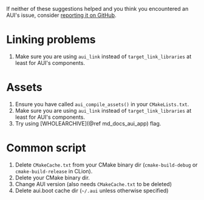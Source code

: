 If neither of these suggestions helped and you think you encountered an AUI's issue, consider [reporting it on GitHub](https://github.com/aui-framework/aui/issues).

# Linking problems

1. Make sure you are using `aui_link` instead of `target_link_libraries` at least for AUI's components.

# Assets

1. Ensure you have called `aui_compile_assets()` in your `CMakeLists.txt`.
2. Make sure you are using `aui_link` instead of `target_link_libraries` at least for AUI's components.
3. Try using [WHOLEARCHIVE](@ref md_docs_aui_app) flag.

# Common script

1. Delete `CMakeCache.txt` from your CMake binary dir (`cmake-build-debug` or `cmake-build-release` in CLion).
2. Delete your CMake binary dir.
3. Change AUI version (also needs `CMakeCache.txt` to be deleted)
4. Delete aui.boot cache dir (`~/.aui` unless otherwise specified)
